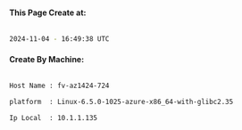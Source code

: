 
   
#### This Page Create at:

```bash

2024-11-04 - 16:49:38 UTC

```

#### Create By Machine:

```bash

Host Name : fv-az1424-724

platform  : Linux-6.5.0-1025-azure-x86_64-with-glibc2.35

Ip Local  : 10.1.1.135

```

